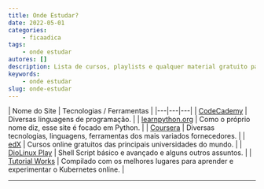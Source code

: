 ```yaml
---
title: Onde Estudar?
date: 2022-05-01
categories:
    - ficaadica
tags:
    - onde estudar
autores: []
description: Lista de cursos, playlists e qualquer material gratuito para aprendermos as mais diversas tecnologias.
keywords:
    - onde estudar
slug: onde-estudar
---
```


| Nome do Site | Tecnologias / Ferramentas |
|---|---|---|
| [CodeCademy](https://www.codecademy.com/) | Diversas linguagens de programação. |
| [learnpython.org](https://www.learnpython.org/) | Como o próprio nome diz, esse site é focado em Python. |
| [Coursera](https://pt.coursera.org/) | Diversas tecnologias, linguagens, ferramentas dos mais variados fornecedores. |
| [edX](https://www.edx.org/learn/computer-programming) | Cursos online gratuitos das principais universidades do mundo. |
| [DioLinux Play](https://watch.diolinux.com.br/public/products) | Shell Script básico e avançado e alguns outros assuntos. |
| [Tutorial Works](https://www.tutorialworks.com/learn-kubernetes-online/#what-is-kubernetes) | Compilado com os melhores lugares para aprender e experimentar o Kubernetes online. |

---
